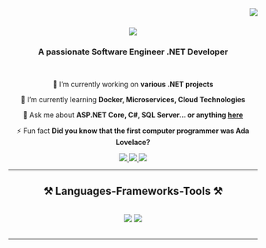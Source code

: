 <img align="right" src="https://visitor-badge.laobi.icu/badge?page_id=MahmoudIsmail2.MahmoudIsmail2" />

<h1 align="center">
    <img src="https://readme-typing-svg.herokuapp.com/?font=Righteous&size=35&center=true&vCenter=true&width=500&height=70&duration=4000&lines=Hi+There!+👋;+I'm+Mahmoud+Ismail;" />
</h1>

<h3 align="center">A passionate Software Engineer .NET Developer</h3>

<br/>

<div align="center">
 
 🔭 I’m currently working on **various .NET projects**

 🌱 I’m currently learning **Docker, Microservices, Cloud Technologies**

 💬 Ask me about **ASP.NET Core, C#, SQL Server... or anything [here](https://github.com/MahmoudIsmail2/MahmoudIsmail2/issues)**

 ⚡ Fun fact **Did you know that the first computer programmer was Ada Lovelace?**

</div>
 
<div align="center"> 
  <a href="mahmoudismailouda@gmail.com">
    <img src="https://img.shields.io/badge/Gmail-333333?style=for-the-badge&logo=gmail&logoColor=red" />
  </a>
  <a href="[https://linkedin.com/in/mahmoud-ismail](https://www.linkedin.com/in/mahmoud-ismail-624859215/)" target="_blank">
    <img src="https://img.shields.io/badge/LinkedIn-0077B5?style=for-the-badge&logo=linkedin&logoColor=white" target="_blank" />
  </a>
  <a href="https://mahmoud-ismail.github.io" target="_blank">
     <img src="https://img.shields.io/badge/Portfolio-FF5722?style=for-the-badge&logo=todoist&logoColor=white" target="_blank" />
  </a>
</div>

<hr/>
 
<h2 align="center">⚒️ Languages-Frameworks-Tools ⚒️</h2>
<br/>
<div align="center">
    <img src="https://skillicons.dev/icons?i=dotnet,aspnet,mssql,html,css,vscode,github,figma,tailwind,git" />
    <img src="https://skillicons.dev/icons?i=csharp,sql,azure,blazor,ef,nginx,webpack" /><br>
</div>

<br/>
<hr/>


